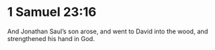 # 1 Samuel 23:16

And Jonathan Saul’s son arose, and went to David into the wood, and strengthened his hand in God.